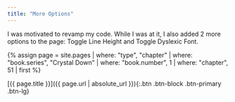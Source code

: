 ```yaml
---
title: "More Options"
---
```

I was motivated to revamp my code. While I was at it, I also added 2 more options to the page:
Toggle Line Height and Toggle Dyslexic Font.

{% assign page = site.pages
  | where: "type", "chapter"
  | where: "book.series", "Crystal Down"
  | where: "book.number", 1
  | where: "chapter", 51
  | first %}

[{{ page.title }}]({{ page.url | absolute_url }}){:.btn .btn-block .btn-primary .btn-lg}
<!--more-->
